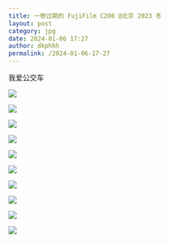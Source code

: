 ```yaml
---
title: 一卷过期的 FujiFilm C200 @北京 2023 冬 
layout: post
category: jpg
date: 2024-01-06 17:27
author: dkphhh
permalink: /2024-01-06-17-27
---
```


我爱公交车

![](https://cdn.jsdelivr.net/gh/dkphhh/img/imgformessage/20240106172706.jpg)


![](https://cdn.jsdelivr.net/gh/dkphhh/img/imgformessage/20240106172712.jpg)


![](https://cdn.jsdelivr.net/gh/dkphhh/img/imgformessage/20240106172715.jpg)


![](https://cdn.jsdelivr.net/gh/dkphhh/img/imgformessage/20240106172725.jpg)


![](https://cdn.jsdelivr.net/gh/dkphhh/img/imgformessage/20240106172731.jpg)


![](https://cdn.jsdelivr.net/gh/dkphhh/img/imgformessage/20240106172655.jpg)


![](https://cdn.jsdelivr.net/gh/dkphhh/img/imgformessage/20240106172658.jpg)


![](https://cdn.jsdelivr.net/gh/dkphhh/img/imgformessage/20240106172701.jpg)


![](https://cdn.jsdelivr.net/gh/dkphhh/img/imgformessage/20240106172703.jpg)


![](https://cdn.jsdelivr.net/gh/dkphhh/img/imgformessage/20240106172735.jpg)
